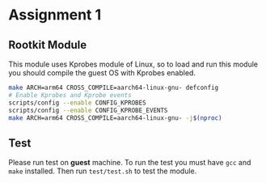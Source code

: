 # Assignment 1

## Rootkit Module

This module uses Kprobes module of Linux, so to load and run this module you should compile the guest OS with Kprobes enabled.

```sh
make ARCH=arm64 CROSS_COMPILE=aarch64-linux-gnu- defconfig
# Enable Kprobes and Kprobe events
scripts/config --enable CONFIG_KPROBES
scripts/config --enable CONFIG_KPROBE_EVENTS
make ARCH=arm64 CROSS_COMPILE=aarch64-linux-gnu- -j$(nproc)
```

## Test

Please run test on **guest** machine. To run the test you must have `gcc` and `make` installed. Then run `test/test.sh` to test the module.

